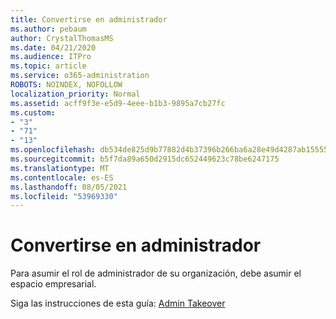 ```yaml
---
title: Convertirse en administrador
ms.author: pebaum
author: CrystalThomasMS
ms.date: 04/21/2020
ms.audience: ITPro
ms.topic: article
ms.service: o365-administration
ROBOTS: NOINDEX, NOFOLLOW
localization_priority: Normal
ms.assetid: acff9f3e-e5d9-4eee-b1b3-9895a7cb27fc
ms.custom:
- "3"
- "71"
- "13"
ms.openlocfilehash: db534de825d9b77882d4b37396b266ba6a28e49d4287ab1555500b4e54d8c10b
ms.sourcegitcommit: b5f7da89a650d2915dc652449623c78be6247175
ms.translationtype: MT
ms.contentlocale: es-ES
ms.lasthandoff: 08/05/2021
ms.locfileid: "53969330"
---
```

# <a name="become-an-admin"></a>Convertirse en administrador

Para asumir el rol de administrador de su organización, debe asumir el espacio empresarial.
  
Siga las instrucciones de esta guía: [Admin Takeover](https://docs.microsoft.com/azure/active-directory/users-groups-roles/domains-admin-takeover)
